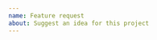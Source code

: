 ```yaml
---
name: Feature request
about: Suggest an idea for this project
---
```


<!--
NOTICE: Please use the bug report only for reporting bugs on the application itself.

For general feature requests about Lightning Web Components Open Source visit the LWC 

For feature requests about `lwc-create-app` or `lwc-services` please visit -->
